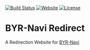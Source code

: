 [![Build Status](https://travis-ci.org/iROCKBUNNY/BYR-Navi-Redirect.svg)](https://travis-ci.org/iROCKBUNNY/BYR-Navi-Redirect)
[![Website](https://img.shields.io/website-up-down-green-red/http/byr123.irockbunny.com.svg)](http://byr123.irockbunny.com/)
[![License](https://img.shields.io/github/license/iROCKBUNNY/BYR-Navi-Redirect.svg)](/LICENSE)

# BYR-Navi Redirect
A Redirection Website for [BYR-Navi](http://byr-navi.com/)
